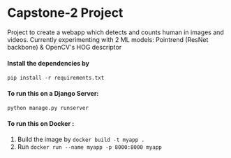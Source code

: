 # Capstone-2 Project

Project to create a webapp which detects and counts human in images and videos.
Currently experimenting with 2 ML models: Pointrend (ResNet backbone) & OpenCV's HOG descriptor

#### Install the dependencies by

``pip install -r requirements.txt``

#### To run this on a Django Server:

``python manage.py runserver``

#### To run this on Docker :

1. Build the image by ``docker build -t myapp .``
2. Run ``docker run --name myapp -p 8000:8000 myapp``
